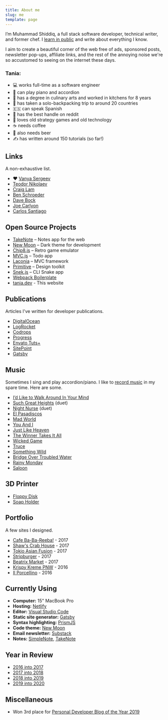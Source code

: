 ```yaml
---
title: About me
slug: me
template: page
---
```


I’m Muhammad Shiddiq, a full stack software developer, technical writer, and former chef. I [learn in public](/learn) and write about everything I know.

I aim to create a beautiful corner of the web free of ads, sponsored posts, newsletter pop-ups, affiliate links, and the rest of the annoying noise we're so accustomed to seeing on the internet these days.

### Tania:

- 💻 works full-time as a software engineer 
- 🎹 can play piano and accordion 
- 🔪 has a degree in culinary arts and worked in kitchens for 8 years
- 🥾 has taken a solo-backpacking trip to around 20 countries
- 🇪🇸 can speak Spanish
- 💾 has the best handle on reddit
- 👾 loves old strategy games and old technology
- ☕ needs coffee
- 🍺 also needs beer
- ✍️ has written around 150 tutorials (so far!)

## Links

A non-exhaustive list.

- ❤️ [Vanya Sergeev](https://sergeev.io)
- [Teodor Nikolaev](https://teodor.co/)
- [Craig Lam](http://craiglam.com/)
- [Ben Schroeder](https://benschroeder.com/)
- [Dave Bock](https://dkbock.com/)
- [Joe Carlyon](http://qualitytesting.tech/)
- [Carlos Santiago](https://www.carlossantiago.io/)

## Open Source Projects

- [TakeNote](https://github.com/taniarascia/takenote) – Notes app for the web
- [New Moon](https://github.com/taniarascia/new-moon) – Dark theme for development
- [Chip8.js](https://github.com/taniarascia/chip8) – Retro game emulator
- [MVC.js](https://github.com/taniarascia/mvc) – Todo app
- [Laconia](https://github.com/taniarascia/laconia) – MVC framework
- [Primitive](https://github.com/taniarascia/primitive) – Design toolkit
- [Snek.js](https://github.com/taniarascia/snek) – CLI Snake app
- [Webpack Boilerplate](https://github.com/taniarascia/webpack-boilerplate)
- [tania.dev](https://github.com/taniarascia/taniarascia.com) - This website

## Publications

Articles I've written for developer publications.

- [DigitalOcean](/publications/#DigitalOcean)
- [LogRocket](/publications/#LogRocket)
- [Codrops](/publications/#Codrops)
- [Progress](/publications/#Progress)
- [Envato Tuts+](/publications/#EnvatoTuts+)
- [SitePoint](/publications/#SitePoint)
- [Gatsby](/publications/#Gatsby)

## Music

Sometimes I sing and play accordion/piano. I like to [record music](https://soundcloud.com/ivoryandivory) in my spare time. Here are some.

- [I’d Like to Walk Around In Your Mind](https://soundcloud.com/ivoryandivory/id-like-to-walk-around-in-your-mind)
- [Such Great Heights](https://soundcloud.com/john-termaat/such-great-heights) (duet)
- [Night Nurse](https://soundcloud.com/john-termaat/night-nurse) (duet)
- [El Pasadiscos](https://soundcloud.com/ivoryandivory/el-pasadiscos)
- [Mad World](https://soundcloud.com/ivoryandivory/mad-world)
- [You And I](https://soundcloud.com/ivoryandivory/you-and-i)
- [Just Like Heaven](https://soundcloud.com/ivoryandivory/just-like-heaven)
- [The Winner Takes It All](https://soundcloud.com/ivoryandivory/the-winner-takes-it-all)
- [Wicked Game](https://soundcloud.com/ivoryandivory/wicked-game)
- [Truce](https://soundcloud.com/ivoryandivory/truce)
- [Something Wild](https://soundcloud.com/ivoryandivory/something-wild)
- [Bridge Over Troubled Water](https://soundcloud.com/ivoryandivory/bridge-over-troubled-water)
- [Rainy Monday](https://soundcloud.com/ivoryandivory/rainy-monday)
- [Saloon](https://soundcloud.com/ivoryandivory/saloon)

## 3D Printer

- [Floppy Disk](https://github.com/taniarascia/3d#floppy-disk)
- [Soap Holder](https://github.com/taniarascia/3d#soap-holder)

## Portfolio

A few sites I designed.

- [Cafe Ba-Ba-Reeba!](https://www.cafebabareeba.com/) - 2017
- [Shaw's Crab House](https://www.shawscrabhouse.com) - 2017
- [Tokio Asian Fusion](https://www.tokioasianfusion.com/) - 2017
- [Stripburger](https://www.stripburger.com/) - 2017
- [Beatrix Market](https://www.beatrixrestaurants.com/) - 2017
- [Krispy Kreme PNW](https://www.krispykremepacificnw.com/) - 2016
- [Il Porcellino](https://www.ilporcellinochicago.com/) - 2016

## Currently Using

- **Computer:** 15" MacBook Pro
- **Hosting:** [Netlify](https://netlify.com)
- **Editor:** [Visual Studio Code](https://code.visualstudio.com/)
- **Static site generator:** [Gatsby](https://gatsbyjs.org)
- **Syntax highlighting:** [PrismJS](http://prismjs.com/)
- **Code theme:** [New Moon](https://taniarascia.github.io/new-moon)
- **Email newsletter:** [Substack](https://substack.com)
- **Notes:** [SimpleNote](https://simplenote.com/), [TakeNote](https://takenote.dev)

## Year in Review

- [2016 into 2017](/2016-into-2017)
- [2017 into 2018](/2017-into-2018)
- [2018 into 2019](/2018-into-2019)
- [2019 into 2020](/2019-into-2020)

## Miscellaneous

- Won 3rd place for [Personal Developer Blog of the Year 2019](https://hackernoon.com/personal-developer-blog-of-the-year-hacker-noon-noonies-awards-2019-hz2tu32ql)
